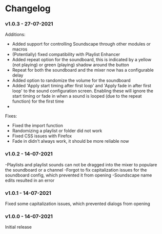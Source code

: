 # Changelog
### v1.0.3 - 27-07-2021

Additions:
<ul>
<li>Added support for controlling Soundscape through other modules or macros</li>
<li>(Potentially) fixed compatibility with Playlist Enhancer</li>
<li>Added repeat option for the soundboard, this is indicated by a yellow (not playing) or green (playing) shadow around the button</li>
<li>Repeat for both the soundboard and the mixer now has a configurable delay</li>
<li>Added option to randomize the volume for the soundboard</li>
<li>Added 'Apply start timing after first loop' and 'Apply fade in after first loop' to the sound configuration screen. Enabling these will ignore the start timing or fade in when a sound is looped (due to the repeat function) for the first time<li>
</ul>

Fixes:
<ul>
<li>Fixed the import function</li>
<li>Randomizing a playlist or folder did not work</li>
<li>Fixed CSS issues with Firefox</li>
<li>Fade in didn't always work, it should be more reliable now</li>
</ul>

### v1.0.2 - 14-07-2021
-Playlists and playlist sounds can not be dragged into the mixer to populare the soundboard or a channel
-Forgot to fix capitalization issues for the soundboard config, which prevented it from opening
-Soundscape name edits resulted in an error

### v1.0.1 - 14-07-2021
Fixed some capitalization issues, which prevented dialogs from opening

### v1.0.0 - 14-07-2021
Initial release<br>